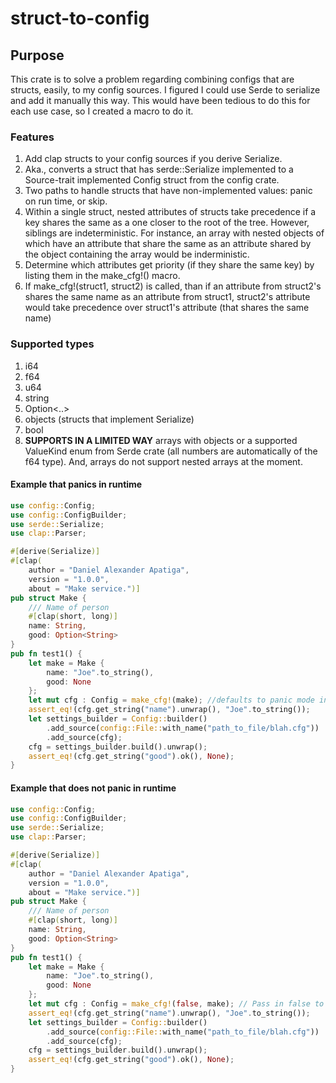 # struct-to-config
## Purpose

This crate is to solve a problem regarding combining configs that are structs, easily, to my config sources.  I figured I could use Serde to serialize and add it manually this way.  This would have been tedious to do this for each use case, so I created a macro to do it.

### Features


1. Add clap structs to your config sources if you derive Serialize.
1. Aka., converts a struct that has serde::Serialize implemented to a Source-trait implemented Config struct from the config crate.
1. Two paths to handle structs that have non-implemented values: panic on run time, or skip.  
1. Within a single struct, nested attributes of structs take precedence if a key shares the same as a one closer to the root of the tree.  However, siblings are indeterministic.  For instance, an array with nested objects of which have an attribute that share the same as an attribute shared by the object containing the array would be inderministic.
1. Determine which attributes get priority (if they share the same key) by listing them in the make_cfg!() macro.
1. If make_cfg!(struct1, struct2) is called, than if an attribute from struct2's shares the same name as an attribute from struct1, struct2's attribute would take precedence over struct1's attribute (that shares the same name)

### Supported types

1. i64
2. f64
3. u64
4. string
5. Option<..>
6. objects (structs that implement Serialize)
7. bool
8. **SUPPORTS IN A LIMITED WAY** arrays with objects or a supported ValueKind enum from Serde crate (all numbers are automatically of the f64 type).  And, arrays do not support nested arrays at the moment.

#### Example that panics in runtime 

```rust
use config::Config;
use config::ConfigBuilder;
use serde::Serialize;
use clap::Parser;

#[derive(Serialize)]
#[clap(
    author = "Daniel Alexander Apatiga",
    version = "1.0.0",
    about = "Make service.")]
pub struct Make {
    /// Name of person
    #[clap(short, long)]
    name: String,
    good: Option<String>
}
pub fn test1() {
    let make = Make {
        name: "Joe".to_string(), 
        good: None
    };
    let mut cfg : Config = make_cfg!(make); //defaults to panic mode in runtime.
    assert_eq!(cfg.get_string("name").unwrap(), "Joe".to_string());
    let settings_builder = Config::builder()
        .add_source(config::File::with_name("path_to_file/blah.cfg"))
        .add_source(cfg);
    cfg = settings_builder.build().unwrap();
    assert_eq!(cfg.get_string("good").ok(), None);
}
```

#### Example that does not panic in runtime

```rust
use config::Config;
use config::ConfigBuilder;
use serde::Serialize;
use clap::Parser;

#[derive(Serialize)]
#[clap(
    author = "Daniel Alexander Apatiga",
    version = "1.0.0",
    about = "Make service.")]
pub struct Make {
    /// Name of person
    #[clap(short, long)]
    name: String,
    good: Option<String>
}
pub fn test1() {
    let make = Make {
        name: "Joe".to_string(), 
        good: None
    };
    let mut cfg : Config = make_cfg!(false, make); // Pass in false to skip unimplemented scenarios, such as arrays in arrays.
    assert_eq!(cfg.get_string("name").unwrap(), "Joe".to_string());
    let settings_builder = Config::builder()
        .add_source(config::File::with_name("path_to_file/blah.cfg"))
        .add_source(cfg);
    cfg = settings_builder.build().unwrap();
    assert_eq!(cfg.get_string("good").ok(), None);
}
```
